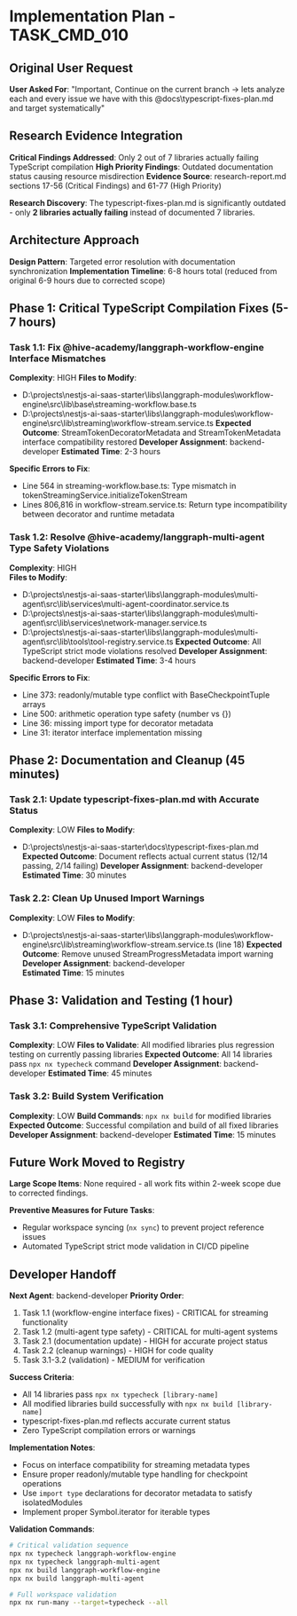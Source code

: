 # Implementation Plan - TASK_CMD_010

## Original User Request

**User Asked For**: "Important, Continue on the current branch -> lets analyze each and every issue we have with this @docs\typescript-fixes-plan.md and target systematically"

## Research Evidence Integration

**Critical Findings Addressed**: Only 2 out of 7 libraries actually failing TypeScript compilation
**High Priority Findings**: Outdated documentation status causing resource misdirection
**Evidence Source**: research-report.md sections 17-56 (Critical Findings) and 61-77 (High Priority)

**Research Discovery**: The typescript-fixes-plan.md is significantly outdated - only **2 libraries actually failing** instead of documented 7 libraries.

## Architecture Approach

**Design Pattern**: Targeted error resolution with documentation synchronization
**Implementation Timeline**: 6-8 hours total (reduced from original 6-9 hours due to corrected scope)

## Phase 1: Critical TypeScript Compilation Fixes (5-7 hours)

### Task 1.1: Fix @hive-academy/langgraph-workflow-engine Interface Mismatches

**Complexity**: HIGH
**Files to Modify**:

- D:\projects\nestjs-ai-saas-starter\libs\langgraph-modules\workflow-engine\src\lib\base\streaming-workflow.base.ts
- D:\projects\nestjs-ai-saas-starter\libs\langgraph-modules\workflow-engine\src\lib\streaming\workflow-stream.service.ts
  **Expected Outcome**: StreamTokenDecoratorMetadata and StreamTokenMetadata interface compatibility restored
  **Developer Assignment**: backend-developer
  **Estimated Time**: 2-3 hours

**Specific Errors to Fix**:

- Line 564 in streaming-workflow.base.ts: Type mismatch in tokenStreamingService.initializeTokenStream
- Lines 806,816 in workflow-stream.service.ts: Return type incompatibility between decorator and runtime metadata

### Task 1.2: Resolve @hive-academy/langgraph-multi-agent Type Safety Violations

**Complexity**: HIGH  
**Files to Modify**:

- D:\projects\nestjs-ai-saas-starter\libs\langgraph-modules\multi-agent\src\lib\services\multi-agent-coordinator.service.ts
- D:\projects\nestjs-ai-saas-starter\libs\langgraph-modules\multi-agent\src\lib\services\network-manager.service.ts
- D:\projects\nestjs-ai-saas-starter\libs\langgraph-modules\multi-agent\src\lib\tools\tool-registry.service.ts
  **Expected Outcome**: All TypeScript strict mode violations resolved
  **Developer Assignment**: backend-developer
  **Estimated Time**: 3-4 hours

**Specific Errors to Fix**:

- Line 373: readonly/mutable type conflict with BaseCheckpointTuple arrays
- Line 500: arithmetic operation type safety (number vs {})
- Line 36: missing import type for decorator metadata
- Line 31: iterator interface implementation missing

## Phase 2: Documentation and Cleanup (45 minutes)

### Task 2.1: Update typescript-fixes-plan.md with Accurate Status

**Complexity**: LOW
**Files to Modify**:

- D:\projects\nestjs-ai-saas-starter\docs\typescript-fixes-plan.md
  **Expected Outcome**: Document reflects actual current status (12/14 passing, 2/14 failing)
  **Developer Assignment**: backend-developer
  **Estimated Time**: 30 minutes

### Task 2.2: Clean Up Unused Import Warnings

**Complexity**: LOW
**Files to Modify**:

- D:\projects\nestjs-ai-saas-starter\libs\langgraph-modules\workflow-engine\src\lib\streaming\workflow-stream.service.ts (line 18)
  **Expected Outcome**: Remove unused StreamProgressMetadata import warning
  **Developer Assignment**: backend-developer  
  **Estimated Time**: 15 minutes

## Phase 3: Validation and Testing (1 hour)

### Task 3.1: Comprehensive TypeScript Validation

**Complexity**: LOW
**Files to Validate**: All modified libraries plus regression testing on currently passing libraries
**Expected Outcome**: All 14 libraries pass `npx nx typecheck` command
**Developer Assignment**: backend-developer
**Estimated Time**: 45 minutes

### Task 3.2: Build System Verification

**Complexity**: LOW
**Build Commands**: `npx nx build` for modified libraries
**Expected Outcome**: Successful compilation and build of all fixed libraries
**Developer Assignment**: backend-developer
**Estimated Time**: 15 minutes

## Future Work Moved to Registry

**Large Scope Items**: None required - all work fits within 2-week scope due to corrected findings.

**Preventive Measures for Future Tasks**:

- Regular workspace syncing (`nx sync`) to prevent project reference issues
- Automated TypeScript strict mode validation in CI/CD pipeline

## Developer Handoff

**Next Agent**: backend-developer
**Priority Order**:

1. Task 1.1 (workflow-engine interface fixes) - CRITICAL for streaming functionality
2. Task 1.2 (multi-agent type safety) - CRITICAL for multi-agent systems
3. Task 2.1 (documentation update) - HIGH for accurate project status
4. Task 2.2 (cleanup warnings) - HIGH for code quality
5. Task 3.1-3.2 (validation) - MEDIUM for verification

**Success Criteria**:

- All 14 libraries pass `npx nx typecheck [library-name]`
- All modified libraries build successfully with `npx nx build [library-name]`
- typescript-fixes-plan.md reflects accurate current status
- Zero TypeScript compilation errors or warnings

**Implementation Notes**:

- Focus on interface compatibility for streaming metadata types
- Ensure proper readonly/mutable type handling for checkpoint operations
- Use `import type` declarations for decorator metadata to satisfy isolatedModules
- Implement proper Symbol.iterator for iterable types

**Validation Commands**:

```bash
# Critical validation sequence
npx nx typecheck langgraph-workflow-engine
npx nx typecheck langgraph-multi-agent
npx nx build langgraph-workflow-engine
npx nx build langgraph-multi-agent

# Full workspace validation
npx nx run-many --target=typecheck --all
```
